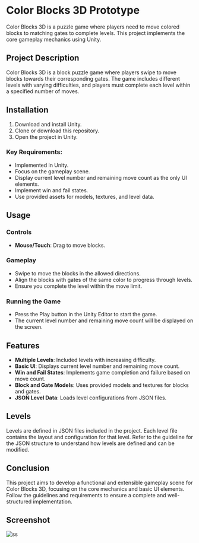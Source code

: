 # Color Blocks 3D Prototype

Color Blocks 3D is a puzzle game where players need to move colored blocks to matching gates to complete levels. This project implements the core gameplay mechanics using Unity.

## Project Description

Color Blocks 3D is a block puzzle game where players swipe to move blocks towards their corresponding gates. The game includes different levels with varying difficulties, and players must complete each level within a specified number of moves.

## Installation
1. Download and install Unity.
2. Clone or download this repository.
3. Open the project in Unity.

### Key Requirements:
- Implemented in Unity.
- Focus on the gameplay scene.
- Display current level number and remaining move count as the only UI elements.
- Implement win and fail states.
- Use provided assets for models, textures, and level data.

## Usage

### Controls
- **Mouse/Touch**: Drag to move blocks.

### Gameplay
- Swipe to move the blocks in the allowed directions.
- Align the blocks with gates of the same color to progress through levels.
- Ensure you complete the level within the move limit.

### Running the Game
- Press the Play button in the Unity Editor to start the game.
- The current level number and remaining move count will be displayed on the screen.

## Features

- **Multiple Levels**: Included levels with increasing difficulty.
- **Basic UI**: Displays current level number and remaining move count.
- **Win and Fail States**: Implements game completion and failure based on move count.
- **Block and Gate Models**: Uses provided models and textures for blocks and gates.
- **JSON Level Data**: Loads level configurations from JSON files.

## Levels

Levels are defined in JSON files included in the project. Each level file contains the layout and configuration for that level. Refer to the guideline for the JSON structure to understand how levels are defined and can be modified.

## Conclusion
This project aims to develop a functional and extensible gameplay scene for Color Blocks 3D, focusing on the core mechanics and basic UI elements. Follow the guidelines and requirements to ensure a complete and well-structured implementation.

## Screenshot

![ss](https://github.com/medusouzoa/Color-Blocks/assets/73018878/591efd88-8107-480f-8a3a-10d25eb7fdd1)

